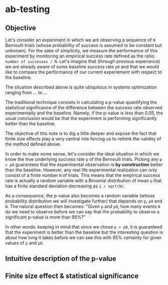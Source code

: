 # ab-testing

## Objective

Let's consider an experiment in which we are observing a  sequence of `N` Bernoulli trials 
(whose probability of success is assumed to be constant but unknown).  For the sake of simplicity, we measure the performance
of this experiment by monitoring an empirical success rate defined as the ratio: `number of successes / N`.  Let's 
imagine that (through previous experience) we are already aware of some baseline success rate `p0` and that we 
would like to compare the performance of our current experiement with respect to the baseline.  

The situation described above is quite ubiquitous in systems optimization ranging from ... to ...

The traditional technique consists in calculating a p-value quantifying the statistical significance of the difference 
between the success rate observed experimentally and the baseline.  Namely, if the p-value is less than 0.05, the usual conclusion
would be that the experiment is performing significantly better than the baseline.

The objective of this note is to dig a little deeper and expose the fact that finite size effects play a very central role forcing us to rethink the validity of the method  defined above.

In order to make some sense, let's consider the ideal situation in which we know the true underlying 
success rate `p` of the Bernoulli trials.  Picking any `p > p0` guarantees that the experimental observation
is **by construction** better than the baseline.  However, any real life experimental realization can only consist of a finite number `N` of trials.  This means that the empirical 
success rate is actually a random variable with a Binomial distribution of mean `p` that has a finite standard deviation decreasing
as `1 / sqrt(N)`.

As a consequence, the p-value also becomes a random variable (whose probability distribution we will investigate further) that
depends on `p`, `p0` and `N`.  The natural question then becomes: "Given `p` and `p0`, how many events `N` do we need to observe
before we can say that the probability to observe a significant p-value is more than 95%?"  

In other words: keeping in mind that since we chose `p > p0`, it is guaranteed that the experiment is better than the baseline
but the interesting question is about how long it takes before we can see this with 95% certainty for given values of `p` and `p0`.  


## Intuitive description of the p-value

## Finite size effect & statistical significance
